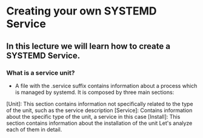# Creating your own SYSTEMD Service

In this lecture we will learn how to create a SYSTEMD Service.
- 


### What is a service unit? 

- A file with the .service suffix contains information about a process which is managed by systemd. It is composed by three main sections:

[Unit]: This section contains information not specifically related to the type of the unit, such as the service description
[Service]: Contains information about the specific type of the unit, a service in this case
[Install]: This section contains information about the installation of the unit
Let's analyze each of them in detail.